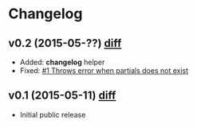 # Changelog

## v0.2 (2015-05-??) [diff](https://github.com/adamrenklint/redok/compare/v0.1.0...v0.2.0)

- Added: **changelog** helper
- Fixed: [#1 Throws error when partials does not exist](https://github.com/adamrenklint/redok/issues/1)

## v0.1 (2015-05-11) [diff](https://github.com/adamrenklint/redok/compare/78a05cf378171c3fc96414664cb50286404d3119...v0.1.0)

- Initial public release

